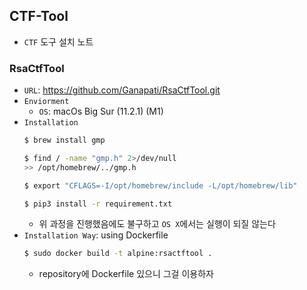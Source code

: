 
## CTF-Tool
- `CTF` 도구 설치 노트

### RsaCtfTool
  - `URL`: https://github.com/Ganapati/RsaCtfTool.git
  - `Enviorment`
    - `OS`: macOs Big Sur (11.2.1) (M1)
  - `Installation`
    ```sh
    $ brew install gmp

    $ find / -name "gmp.h" 2>/dev/null
    >> /opt/homebrew/../gmp.h

    $ export "CFLAGS=-I/opt/homebrew/include -L/opt/homebrew/lib" 

    $ pip3 install -r requirement.txt
    ```
    - 위 과정을 진행했음에도 불구하고 `OS X`에서는 실행이 되질 않는다
  - `Installation Way`: using Dockerfile
    ```sh
    $ sudo docker build -t alpine:rsactftool .
    ```
    - repository에 Dockerfile 있으니 그걸 이용하자